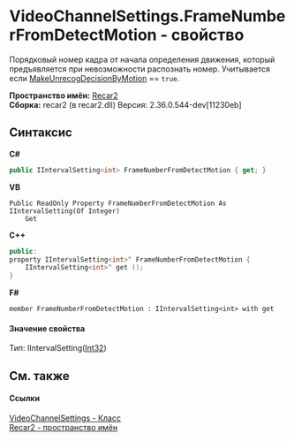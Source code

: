 # VideoChannelSettings.FrameNumberFromDetectMotion - свойство
 

Порядковый номер кадра от начала определения движения, который предъявляется при невозможности распознать номер. Учитывается если <a href="5778e582-bf9f-43f6-94ff-b3d841031c76">MakeUnrecogDecisionByMotion</a> == `true`.

**Пространство имён:**&nbsp;<a href="0dd0c505-07fc-c3e8-128c-d1a0701f2a29">Recar2</a><br />**Сборка:**&nbsp;recar2 (в recar2.dll) Версия: 2.36.0.544-dev[11230eb]

## Синтаксис

**C#**<br />
``` C#
public IIntervalSetting<int> FrameNumberFromDetectMotion { get; }
```

**VB**<br />
``` VB
Public ReadOnly Property FrameNumberFromDetectMotion As IIntervalSetting(Of Integer)
	Get
```

**C++**<br />
``` C++
public:
property IIntervalSetting<int>^ FrameNumberFromDetectMotion {
	IIntervalSetting<int>^ get ();
}
```

**F#**<br />
``` F#
member FrameNumberFromDetectMotion : IIntervalSetting<int> with get

```


#### Значение свойства
Тип:&nbsp;IIntervalSetting(<a href="http://msdn2.microsoft.com/ru-ru/library/td2s409d" target="_blank">Int32</a>)

## См. также


#### Ссылки
<a href="e9c16317-8a46-c70d-6253-3004e99076b2">VideoChannelSettings - Класс</a><br /><a href="0dd0c505-07fc-c3e8-128c-d1a0701f2a29">Recar2 - пространство имён</a><br />